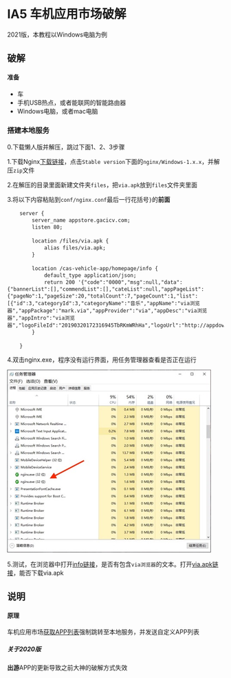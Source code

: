 # IA5 车机应用市场破解

2021版，本教程以Windows电脑为例

## 破解

#### 准备

* 车
* 手机USB热点，或者能联网的智能路由器
* Windows电脑，或者mac电脑

### 搭建本地服务

0.下载懒人版并解压，跳过下面1、2、3步骤

1.下载Nginx[下载链接](http://nginx.org/en/download.html)，点击`Stable version`下面的`nginx/Windows-1.x.x`，并解压`zip`文件

2.在解压的目录里面新建文件夹`files`，把`via.apk`放到`files`文件夹里面

3.将以下内容粘贴到`conf/nginx.conf`最后一行花括号`}`的**前面**

```
    server {
        server_name appstore.gacicv.com;
        listen 80;

        location /files/via.apk {
            alias files/via.apk;
        }

        location /cas-vehicle-app/homepage/info {
            default_type application/json;
            return 200 '{"code":"0000","msg":null,"data":{"bannerList":[],"commendList":[],"cateList":null,"appPageList":{"pageNo":1,"pageSize":20,"totalCount":7,"pageCount":1,"list":[{"id":3,"categoryId":3,"categoryName":"音乐","appName":"via浏览器","appPackage":"mark.via","appProvider":"via","appDesc":"via浏览器","appIntro":"via浏览器","logoFileId":"20190320172316945TbRKmWRhHa","logoUrl":"http://appdownload.gacicv.com/group2/M00/00/00/CvhAWFySBoWAd41VAAAeNWfOsPU820.png","latestVersion":"4.3.0.8","downloads":28695,"installs":28744,"uninstalls":2134,"createTime":1553073801000,"updateTime":1601564574000,"vId":48,"pkgSize":528288,"pkgHash":"3b6632dfe34c488aeb5da29736963db903507fa921ec43b9902756bf667ec52c","pkgUrl":"https://appstore.gacicv.com/files/via.apk","verFlag":"4.3.0.8","verNum":4308,"releaseTime":1569859200000,"isPay":false,"buyPrice":null,"payStatus":null}]}},"success":true}';
        }

    }
```

4.双击nginx.exe，程序没有运行界面，用任务管理器查看是否正在运行

![nginx-status](./images/nginx-status.jpg)

5.测试，在浏览器中打开[info链接](http://127.0.0.1/cas-vehicle-app/homepage/info)，是否有包含`via浏览器`的文本。打开[via.apk链接](http://127.0.0.1//files/via.apk)，能否下载via.apk

## 说明

#### 原理

车机应用市场[获取APP列表](https://appstore.gacicv.com/cas-vehicle-app/homepage/info)强制跳转至本地服务，并发送自定义APP列表

##### 关于2020版

**出游**APP的更新导致之前大神的破解方式失效
